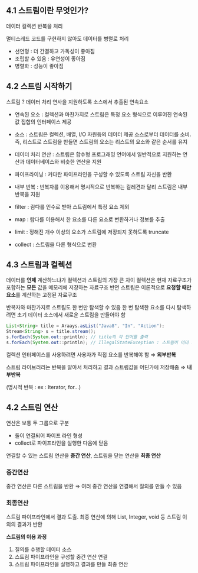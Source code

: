 ## 4.1 스트림이란 무엇인가?

데이터 컬렉션 반복을 처리

멀티스레드 코드를 구현하지 않아도 데이터를 병렬로 처리

- 선언형 : 더 간결하고 가독성이 좋아짐
- 조립할 수 있음 : 유연성이 좋아짐
- 병렬화 : 성능이 좋아짐

## 4.2 스트림 시작하기

스트림 ? 데이터 처리 연사을 지원하도록 소스에서 추출된 연속요소

- 연속된 요소 : 컬렉션과 마찬가지로 스트림은 특정 요소 형식으로 이루어진 연속된 값 집합의 인터페이스 제공
- 소스 : 스트림은 컬렉션, 배열, I/O 자원등의 데이터 제공 소스로부터 데이터를 소비. 즉, 리스트로 스트림을 만들면 스트림의 요소는 리스트의 요소와 같은 순서를 유지
- 데이터 처리 연산 : 스트림은 함수형 프로그래밍 언어에서 일반적으로 지원하는 연산과 데이터베이스와 비슷한 연산을 지원
- 파이프라이닝 : 커다란 파이프라인을 구성할 수 있도록 스트림 자신을 반환
- 내부 반복 : 반복자를 이용해서 명시적으로 반복하는 컬레견과 달리 스트림은 내부반복을 지원

- filter : 람다를 인수로 받아 스트림에서 특정 요소 제외
- map : 람다를 이용해서 한 요소를 다른 요소로 변환하거나 정보를 추출
- limit : 정해진 개수 이상의 요소가 스트림에 저장되지 못하도록 truncate
- collect : 스트림을 다른 형식으로 변환

## 4.3 스트림과 컬렉션

데이터를 **언제** 계산하느냐가 컬렉션과 스트림의 가장 큰 차이
컬렉션은 현재 자료구조가 포함하는 **모든** 값을 메모리에 저장하는 자료구조
반면 스트림은 이론적으로 **요청할 때만 요소**를 계산하는 고정된 자료구조

반복자와 마찬가지로 스트림도 한 번만 탐색할 수 있음
한 번 탐색한 요소를 다시 탐색하려면 초기 데이터 소스에서 새로운 스트림을 만들어야 함

```java
List<String> title = Araays.asList("Java8", "In", "Action");
Stream<String> s = title.stream();
s.forEach(System.out::println); // title의 각 단어를 출력
s.forEach(System.out::println); // IllegalStateException : 스트림이 이미 소비됨
```

컬렉션 인터페이스를 사용하려면 사용자가 직접 요소를 반복해야 함 ⇒ **외부반복**

스트림 라이브러리는 반복을 알아서 처리하고 결과 스트림값을 어딘가에 저장해줌 ⇒ **내부반복**

(명시적 반복 : ex : Iterator, for…)

## 4.2 스트림 연산

연산은 보통 두 그룹으로 구분

- 둘이 연결되어 파이프 라인 형성
- collect로 파이프라인을 실행한 다음에 닫음

연결할 수 있는 스트림 연산을 **중간 연산**, 스트림을 닫는 연산을 **최종 연산**

### 중간연산

중간 연산은 다른 스트림을 반환 ⇒ 여러 중간 연산을 연결해서 질의를 만들 수 있음

### 최종연산

스트림 파이프라인에서 결과 도출. 최종 연산에 의해 List, Integer, void 등 스트림 이외의 결과가 반환

**스트림의 이용 과정**

1. 질의를 수행할 데이터 소스
2. 스트림 파이프라인을 구성할 중간 연산 연결
3. 스트림 파이프라인을 실행하고 결과를 만들 최종 연산